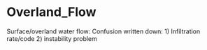 # Overland_Flow
Surface/overland water flow: 
Confusion written down: 1) Infiltration rate/code
2) instability problem
